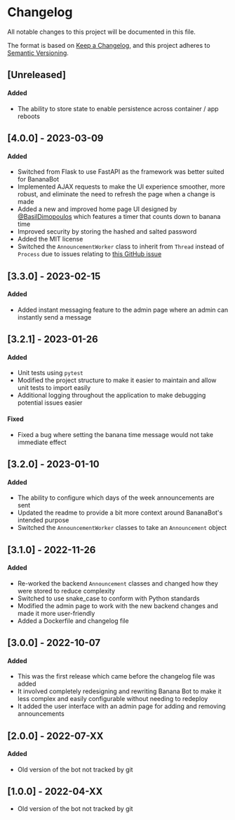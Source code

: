 # Changelog

All notable changes to this project will be documented in this file.

The format is based on [Keep a Changelog](https://keepachangelog.com/en/1.0.0/),
and this project adheres to [Semantic Versioning](https://semver.org/spec/v2.0.0.html).

## [Unreleased]

#### Added
- The ability to store state to enable persistence across container / app reboots

## [4.0.0] - 2023-03-09

#### Added
- Switched from Flask to use FastAPI as the framework was better suited for BananaBot
- Implemented AJAX requests to make the UI experience smoother, more robust, and eliminate the need to refresh the page when a change is made
- Added a new and improved home page UI designed by [@BasilDimopoulos](https://github.com/BasilDimopoulos) which features a timer that counts down to banana time
- Improved security by storing the hashed and salted password
- Added the MIT license
- Switched the `AnnouncementWorker` class to inherit from `Thread` instead of `Process` due to issues relating to [this GitHub issue](https://github.com/tiangolo/fastapi/issues/1487)

## [3.3.0] - 2023-02-15

#### Added
- Added instant messaging feature to the admin page where an admin can instantly send a message

## [3.2.1] - 2023-01-26

#### Added
- Unit tests using `pytest`
- Modified the project structure to make it easier to maintain and allow unit tests to import easily
- Additional logging throughout the application to make debugging potential issues easier

#### Fixed
- Fixed a bug where setting the banana time message would not take immediate effect

## [3.2.0] - 2023-01-10

#### Added
- The ability to configure which days of the week announcements are sent
- Updated the readme to provide a bit more context around BananaBot's intended purpose
- Switched the `AnnouncementWorker` classes to take an `Announcement` object 

## [3.1.0] - 2022-11-26

#### Added
- Re-worked the backend `Announcement` classes and changed how they were stored to reduce complexity
- Switched to use snake_case to conform with Python standards
- Modified the admin page to work with the new backend changes and made it more user-friendly
- Added a Dockerfile and changelog file

## [3.0.0] - 2022-10-07

#### Added
- This was the first release which came before the changelog file was added
- It involved completely redesigning and rewriting Banana Bot to make it less complex and easily configurable without needing to redeploy
- It added the user interface with an admin page for adding and removing announcements

## [2.0.0] - 2022-07-XX

#### Added
- Old version of the bot not tracked by git

## [1.0.0] - 2022-04-XX
- Old version of the bot not tracked by git
